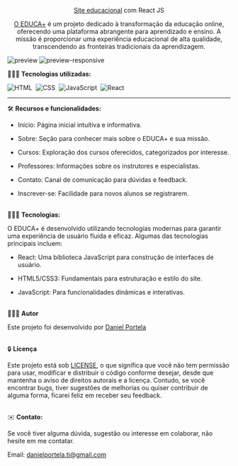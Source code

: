 <div align="center">

<a href="https://site-educa-react.vercel.app/">Site educacional</a> com React JS

<p><a href="hhttps://site-educa-react.vercel.app/">O EDUCA+</a> é um projeto dedicado à transformação da educação online, oferecendo uma plataforma abrangente para aprendizado e ensino. A missão é proporcionar uma experiência educacional de alta qualidade, transcendendo as fronteiras tradicionais da aprendizagem.</p>
</div>

![preview](https://github.com/daniel-portela/site-educa-react/assets/110783805/63262595-de77-4e5a-8b23-8d842e744b36)
![preview-responsive](https://github.com/daniel-portela/site-educa-react/assets/110783805/34a850d0-bc52-45fd-b66a-2fbd1d1457bd)

👨🏼‍💻 <b>Tecnologias utilizadas:</b>

![HTML](https://img.shields.io/badge/-HTML-0D1117?style=for-the-badge&logo=html5&labelColor=0D1117)&nbsp;
![CSS](https://img.shields.io/badge/-CSS-0D1117?style=for-the-badge&logo=CSS3&logoColor=blue&labelColor=0D1117)&nbsp;
![JavaScript](https://img.shields.io/badge/-javascript-0D1117?style=for-the-badge&logo=javascript&logoColor=yellow&labelColor=0D1117)&nbsp;
![React](https://img.shields.io/badge/-react-0D1117?style=for-the-badge&logo=react&logoColor=cyan&labelColor=0D1117)&nbsp;<hr>

🛠️ <b>Recursos e funcionalidades:</b>

- Início: Página inicial intuitiva e informativa.

- Sobre: Seção para conhecer mais sobre o EDUCA+ e sua missão.

- Cursos: Exploração dos cursos oferecidos, categorizados por interesse.

- Professores: Informações sobre os instrutores e especialistas.

- Contato: Canal de comunicação para dúvidas e feedback.

- Inscrever-se: Facilidade para novos alunos se registrarem.<br><br>

👨🏼‍💻 <b>Tecnologias:</b>

O EDUCA+ é desenvolvido utilizando tecnologias modernas para garantir uma experiência de usuário fluida e eficaz. Algumas das tecnologias principais incluem:

- React: Uma biblioteca JavaScript para construção de interfaces de usuário.

- HTML5/CSS3: Fundamentais para estruturação e estilo do site.

- JavaScript: Para funcionalidades dinâmicas e interativas.<br><br>

👨🏼‍💻 <b>Autor</b>

Este projeto foi desenvolvido por <a href="https://github.com/daniel-portela/">Daniel Portela</a><br><br>

🔒 <b>Licença</b>

Este projeto está sob [LICENSE](LICENSE), o que significa que você não tem permissão para usar, modificar e distribuir o código conforme desejar, desde que mantenha o aviso de direitos autorais e a licença. Contudo, se você encontrar bugs, tiver sugestões de melhorias ou quiser contribuir de alguma forma, ficarei feliz em receber seu feedback.<br><br>

✉️ <b>Contato:</b>

Se você tiver alguma dúvida, sugestão ou interesse em colaborar, não hesite em me contatar.

Email: <a href="mailto:danielportela.ti@gmail.com">danielportela.ti@gmail.com</a>

